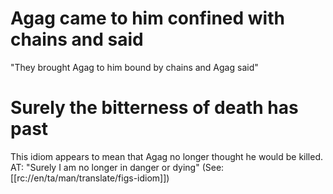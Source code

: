 # Agag came to him confined with chains and said

"They brought Agag to him bound by chains and Agag said"

# Surely the bitterness of death has past

This idiom appears to mean that Agag no longer thought he would be killed. AT: "Surely I am no longer in danger or dying" (See: [[rc://en/ta/man/translate/figs-idiom]])

